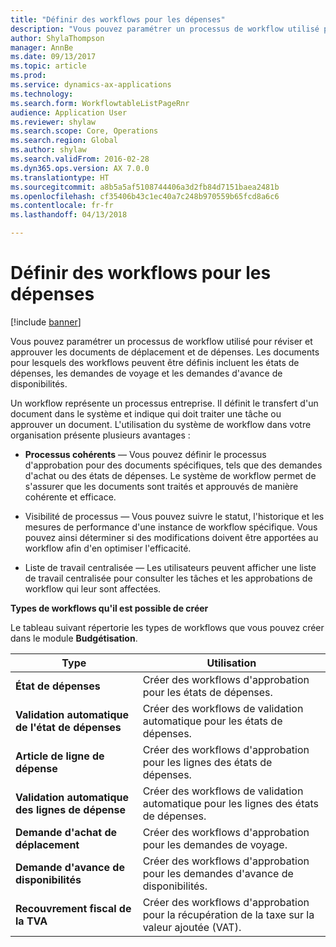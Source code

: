 ```yaml
---
title: "Définir des workflows pour les dépenses"
description: "Vous pouvez paramétrer un processus de workflow utilisé pour réviser et approuver les documents de déplacement et de dépenses."
author: ShylaThompson
manager: AnnBe
ms.date: 09/13/2017
ms.topic: article
ms.prod: 
ms.service: dynamics-ax-applications
ms.technology: 
ms.search.form: WorkflowtableListPageRnr
audience: Application User
ms.reviewer: shylaw
ms.search.scope: Core, Operations
ms.search.region: Global
ms.author: shylaw
ms.search.validFrom: 2016-02-28
ms.dyn365.ops.version: AX 7.0.0
ms.translationtype: HT
ms.sourcegitcommit: a8b5a5af5108744406a3d2fb84d7151baea2481b
ms.openlocfilehash: cf35406b43c1ec40a7c248b970559b65fcd8a6c6
ms.contentlocale: fr-fr
ms.lasthandoff: 04/13/2018

---
```


# <a name="set-up-workflows-for-expense"></a>Définir des workflows pour les dépenses

[!include [banner](../includes/banner.md)]

 Vous pouvez paramétrer un processus de workflow utilisé pour réviser et approuver les documents de déplacement et de dépenses. Les documents pour lesquels des workflows peuvent être définis incluent les états de dépenses, les demandes de voyage et les demandes d'avance de disponibilités.

Un workflow représente un processus entreprise. Il définit le transfert d'un document dans le système et indique qui doit traiter une tâche ou approuver un document. L'utilisation du système de workflow dans votre organisation présente plusieurs avantages :

-   **Processus cohérents** — Vous pouvez définir le processus d'approbation pour des documents spécifiques, tels que des demandes d'achat ou des états de dépenses. Le système de workflow permet de s'assurer que les documents sont traités et approuvés de manière cohérente et efficace.

-   Visibilité de processus — Vous pouvez suivre le statut, l'historique et les mesures de performance d'une instance de workflow spécifique. Vous pouvez ainsi déterminer si des modifications doivent être apportées au workflow afin d'en optimiser l'efficacité.

-   Liste de travail centralisée — Les utilisateurs peuvent afficher une liste de travail centralisée pour consulter les tâches et les approbations de workflow qui leur sont affectées. 

**Types de workflows qu'il est possible de créer**

Le tableau suivant répertorie les types de workflows que vous pouvez créer dans le module **Budgétisation**.


|              <strong>Type</strong>              |                   <strong>Utilisation</strong>                   |
|-------------------------------------------------|-----------------------------------------------------------------------|
|         <strong>État de dépenses</strong>         |            Créer des workflows d'approbation pour les états de dépenses.             |
|  <strong>Validation automatique de l'état de dépenses</strong>   |        Créer des workflows de validation automatique pour les états de dépenses.        |
|       <strong>Article de ligne de dépense</strong>        |     Créer des workflows d'approbation pour les lignes des états de dépenses.      |
| <strong>Validation automatique des lignes de dépense</strong> | Créer des workflows de validation automatique pour les lignes des états de dépenses. |
|       <strong>Demande d'achat de déplacement</strong>       |          Créer des workflows d'approbation pour les demandes de voyage.           |
|      <strong>Demande d'avance de disponibilités</strong>      |         Créer des workflows d'approbation pour les demandes d'avance de disponibilités.          |
|        <strong>Recouvrement fiscal de la TVA</strong>        | Créer des workflows d'approbation pour la récupération de la taxe sur la valeur ajoutée (VAT).  |


